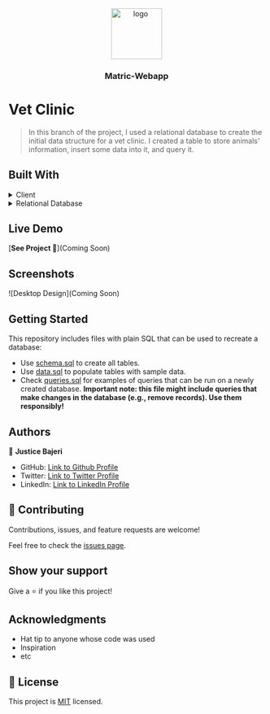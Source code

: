 <div align="center">
  <img src="https://res.cloudinary.com/dxsom7jmx/image/upload/v1670245965/Meta%20tags/murple_logo_rxik8f.png" alt="logo" width="100"  height="auto" />
  <br/>
  <h3><b>Matric-Webapp</b></h3>
</div>

# Vet Clinic

> In this branch of the project, I used a relational database to create the initial data structure for a vet clinic. I created a table to store animals' information, insert some data into it, and query it.

## Built With

<details>
  <summary>Client</summary>
  <ul>
    <li><a href="https://reactjs.org/">Postgres</a></li>
    <li><a href="https://reactjs.org/">SQL</a></li>
  </ul>
</details>

<details>
<summary>Relational Database</summary>
  <ul>
    <li><a href="https://www.postgresql.org/">Postgres SQL</a></li>
  </ul>
</details>

## Live Demo

[**See Project 🚀**](Coming Soon)

## Screenshots 

![Desktop Design](Coming Soon)

## Getting Started

This repository includes files with plain SQL that can be used to recreate a database:

- Use [schema.sql](./schema.sql) to create all tables.
- Use [data.sql](./data.sql) to populate tables with sample data.
- Check [queries.sql](./queries.sql) for examples of queries that can be run on a newly created database. **Important note: this file might include queries that make changes in the database (e.g., remove records). Use them responsibly!**


## Authors

👤 **Justice Bajeri**

- GitHub: [Link to Github Profile](https://github.com/Strangeal)
- Twitter: [Link to Twitter Profile](https://twitter.com/Str_angeal)
- LinkedIn: [Link to LinkedIn Profile](https://www.linkedin.com/in/justice-bajeri-0b7211243/)


## 🤝 Contributing

Contributions, issues, and feature requests are welcome!

Feel free to check the [issues page](../../issues/).

## Show your support

Give a ⭐️ if you like this project!

## Acknowledgments

- Hat tip to anyone whose code was used
- Inspiration
- etc

## 📝 License

This project is [MIT](./MIT.md) licensed.
